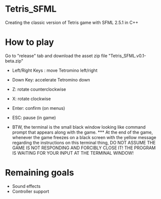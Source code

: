 # Tetris_SFML
Creating the classic version of Tetris game with SFML 2.5.1 in C++

# How to play
Go to "release" tab and download the asset zip file "Tetris_SFML.v0.1-beta.zip"
- Left/Right Keys : move Tetromino left/right
- Down Key: accelerate Tetromino down
- Z: rotate counterclockwise
- X: rotate clockwise
- Enter: confirm (on menus)
- ESC: pause (in game)

- BTW, the terminal is the small black window looking like command prompt that appears along with the game.
*** At the end of the game, whenever the game freezes on a black screen with the yellow message regarding the instructions on this terminal thing, DO NOT ASSUME THE GAME IS NOT RESPONDING AND FORCIBLY CLOSE IT! THE PROGRAM IS WAITING FOR YOUR INPUT AT THE TERMINAL WINDOW!

# Remaining goals
- Sound effects
- Controller support
